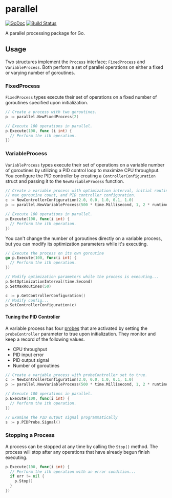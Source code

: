 # parallel
[![GoDoc](https://godoc.org/github.com/colinc86/parallel?status.svg)](https://godoc.org/github.com/colinc86/parallel) [![Build Status](https://img.shields.io/endpoint.svg?url=https%3A%2F%2Factions-badge.atrox.dev%2Fcolinc86%2Fparallel%2Fbadge&style=flat)](https://actions-badge.atrox.dev/colinc86/parallel/goto)

A parallel processing package for Go.

## Usage
Two structures implement the `Process` interface; `FixedProcess` and `VariableProcess`. Both perform a set of parallel operations on either a fixed or varying number of goroutines.

### FixedProcess
`FixedProcess` types execute their set of operations on a fixed number of goroutines specified upon initialization.

```go
// Create a process with two goroutines.
p := parallel.NewFixedProcess(2)

// Execute 100 operations in parallel.
p.Execute(100, func (i int) {
  // Perform the ith operation.
})
```

### VariableProcess
`VariableProcess` types execute their set of operations on a variable number of goroutines by utilizing a PID control loop to maximize CPU throughput. You configure the PID controller by creating a `ControllerConfiguration` struct and passing it to the `NewVariableProcess` function.

```go
// Create a variable process with optimization interval, initial routine count,
// max goroutine count, and PID controller configuration.
c := NewControllerConfiguration(2.0, 0.0, 1.0, 0.1, 1.0)
p := parallel.NewVariableProcess(500 * time.Millisecond, 1, 2 * runtime.NumCPU(), c, false)

// Execute 100 operations in parallel.
p.Execute(100, func(i int) {
  // Perform the ith operation.
})
```

You can't change the number of goroutines directly on a variable process, but you can modify its optimization parameters while it's executing.

```go
// Execute the process on its own goroutine
go p.Execute(100, func(i int) {
  // Perform the ith operation.
})

// Modify optimization parameters while the process is executing...
p.SetOptimizationInterval(time.Second)
p.SetMaxRoutines(50)

c := p.GetControllerConfiguration()
// Modify config...
p.SetControllerConfiguration(c)
```

#### Tuning the PID Controller
A variable process has four [probes](https://www.github.com/colinc86/probes) that are activated by setting the `probeController` parameter to true upon initialization. They monitor and keep a record of the following values.
- CPU throughput
- PID input error
- PID output signal
- Number of goroutines

```go
// Create a variable process with probeController set to true.
c := NewControllerConfiguration(2.0, 0.0, 1.0, 0.1, 1.0)
p := parallel.NewVariableProcess(500 * time.Millisecond, 1, 2 * runtime.NumCPU(), c, true)

// Execute 100 operations in parallel.
p.Execute(100, func(i int) {
  // Perform the ith operation.
})

// Examine the PID output signal programmatically
s := p.PIDProbe.Signal()
```

### Stopping a Process
A process can be stopped at any time by calling the `Stop()` method. The process will stop after any operations that have already begun finish executing.

```go
p.Execute(100, func(i int) {
  // Perform the ith operation with an error condition...
  if err != nil {
    p.Stop()
  }
})
